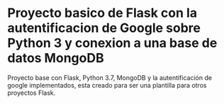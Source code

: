 # Proyecto basico de Flask con la autentificacion de Google sobre Python 3 y conexion a una base de datos MongoDB

Proyecto base con Flask, Python 3.7, MongoDB y la autentificación de google implementados, esta creado para ser una plantilla para otros proyectos Flask.